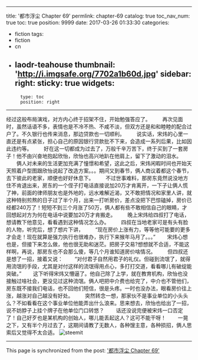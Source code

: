 
---
title: '都市浮尘 Chapter 69'
permlink: chapter-69
catalog: true
toc_nav_num: true
toc: true
position: 9999
date: 2017-03-26 01:33:30
categories:
- fiction
tags:
- fiction
- cn
- laodr-teahouse
thumbnail: 'http://i.imgsafe.org/7702a1b60d.jpg'
sidebar:
    right:
        sticky: true
widgets:
    -
        type: toc
        position: right
---


经过这般布局演戏，对方内心终于招架不住，开始勉强答应了。
　　再次见面时，虽然话语不多，表情也是不冷不热、不咸不淡，但双方还是和和睦睦的配合过户了。不久银行也传来消息，那边贷款也一切顺利。
　　说实话，宋炜的心里一直还是有点紧张，担心自己的原因银行贷款批不下来，会造成一系列后果，比如因此违约等。
　　好在这一切都成为过去了，万般千辛万苦下，终于买到了一套房子！他不由兴奋地抱起欣怡，欣怡也高兴地趴在他肩上，留下了激动的泪水。
　　俩人对未来的生活更加充满了憧憬和希望，这此之后，宋炜闲暇时间也开始天天照着户型图跟欣怡说起了改造方案。。。期间又到春节，俩人商议着都这个春节，去下彼此的老家，顺便也好好休息下。
　　不过世事难料，那房东竟然说没地方住不肯退出来，房东的一个侄子打电话直接说加20万才肯离开，一下子让俩人慌了神，前面的律师朋友也是外地的，远水难解近渴，又不敢把情况和家里人讲，就这种特别煎熬的日子过了半个月，出来一打听房价，差点没把下巴惊磕掉，房价已经都240万了！短短不到三个月涨了50万，俩人都有些不敢相信自己的眼睛，才回想起对方为何在电话中说要加20万才肯搬走。
　　晚上宋炜给四叔打了电话，想请教下他意见，看看遇到这种情况怎么办。
　　四叔在当地老家可是有头有脸的人物，听完后，想了想片下讲，
　　“现在房价上涨有力，等等他可能要的更多才会走！现在就算是强力执行也很难办，执行下来猴年马月了。。。”
　　宋炜心想也是，但接下来怎么做，他也很无助和迷茫。把房子交易?想想就不合适，不能这样啊，再说，那房东也不会那么傻，等几个月谁知道房价啥情况。
　　但四叔还是想了一招，接着又说：
　　“对付君子自然用君子的礼仪。但碰到流氓了，就得用流氓的手段，尤其是对付这样的流氓得用点心，多打打交道，看看哪儿有破绽能突破。”
　　这下听得宋炜又懵逼了。他自己除了上学，就在教育机构，欣怡也没接触过啥社会，更没见过这种流氓。俩人吧把中介费也给完了，中介也不管他们，房东既不接我们电话，也不回他们短信，很是头疼。一时也没办法，眼看房价往上涨，越涨对自己越没有好处。
　　突然转念一想，那家伙不是事业单位的小头头么？不如看看在这个事业单位他能弄出什么浪来。思来想去，欣怡也给出了一招，说不妨脖子上挂个牌子在他单位门口转悠？
　　话还没说完便被宋炜一口否定了！自己好歹也是某机构的创始人，哪儿能丢起这人？这可不能干呀！
　　一晃之下，又有半个月过去了，这期间请教了无数人，各种馊主意，各种损招，俩人思索后又觉得不太合适。
![steemit](http://i.imgsafe.org/7702a1b60d.jpg)

- - -

This page is synchronized from the post: ['都市浮尘 Chapter 69'](https://steemit.com/@rivalhw/chapter-69)
